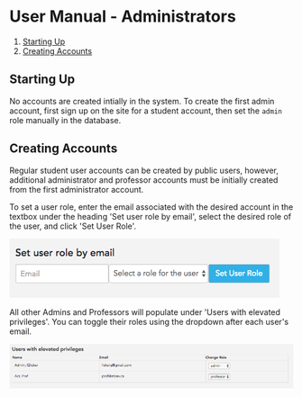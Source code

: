 # User Manual - Administrators

1. [Starting Up](#starting-up)
2. [Creating Accounts](#creating-accounts)

## Starting Up
No accounts are created intially in the system. To create the first admin account, first sign up on the site for a student account, then set the `admin` role manually in the database.

## Creating Accounts
Regular student user accounts can be created by public users, however, additional administrator and professor accounts must be initially created from the first administrator account. 

To set a user role, enter the email associated with the desired account in the textbox under the heading 'Set user role by email', select the desired role of the user, and click 'Set User Role'. 

![Set User Role](images/admin/set_role.png)

All other Admins and Professors will populate under 'Users with elevated privileges'. You can toggle their roles using the dropdown after each user's email. 

![View User Role](images/admin/user_roles.png)
